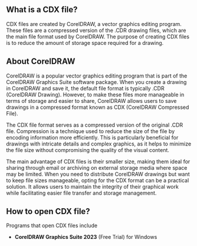 ## What is a CDX file?

CDX files are created by CorelDRAW, a vector graphics editing program. These files are a compressed version of the .CDR drawing files, which are the main file format used by CorelDRAW. The purpose of creating CDX files is to reduce the amount of storage space required for a drawing.

## About CorelDRAW

CorelDRAW is a popular vector graphics editing program that is part of the CorelDRAW Graphics Suite software package. When you create a drawing in CorelDRAW and save it, the default file format is typically .CDR (CorelDRAW Drawing). However, to make these files more manageable in terms of storage and easier to share, CorelDRAW allows users to save drawings in a compressed format known as CDX (CorelDRAW Compressed File).

The CDX file format serves as a compressed version of the original .CDR file. Compression is a technique used to reduce the size of the file by encoding information more efficiently. This is particularly beneficial for drawings with intricate details and complex graphics, as it helps to minimize the file size without compromising the quality of the visual content.

The main advantage of CDX files is their smaller size, making them ideal for sharing through email or archiving on external storage media where space may be limited. When you need to distribute CorelDRAW drawings but want to keep file sizes manageable, opting for the CDX format can be a practical solution. It allows users to maintain the integrity of their graphical work while facilitating easier file transfer and storage management.

## How to open CDX file?

Programs that open CDX files include 

- **CorelDRAW Graphics Suite 2023** (Free Trial) for Windows
